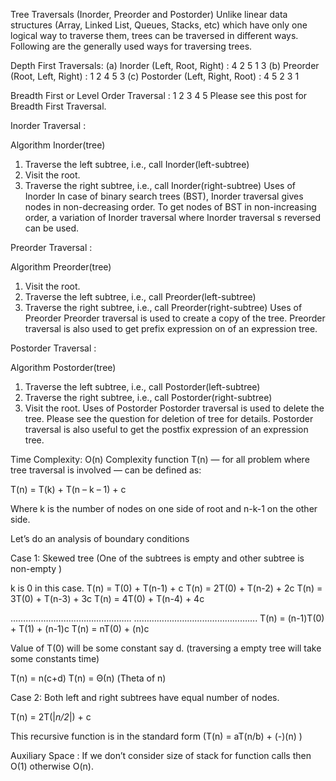 Tree Traversals (Inorder, Preorder and Postorder)
Unlike linear data structures (Array, Linked List, Queues, Stacks, etc) which have only one logical way to traverse them, trees can be traversed in different ways. Following are the generally used ways for traversing trees.



Depth First Traversals:
(a) Inorder (Left, Root, Right) : 4 2 5 1 3
(b) Preorder (Root, Left, Right) : 1 2 4 5 3
(c) Postorder (Left, Right, Root) : 4 5 2 3 1

Breadth First or Level Order Traversal : 1 2 3 4 5
Please see this post for Breadth First Traversal.

Inorder Traversal :

Algorithm Inorder(tree)
   1. Traverse the left subtree, i.e., call Inorder(left-subtree)
   2. Visit the root.
   3. Traverse the right subtree, i.e., call Inorder(right-subtree)
Uses of Inorder
In case of binary search trees (BST), Inorder traversal gives nodes in non-decreasing order. To get nodes of BST in non-increasing order, a variation of Inorder traversal where Inorder traversal s reversed can be used.


Preorder Traversal :

Algorithm Preorder(tree)
   1. Visit the root.
   2. Traverse the left subtree, i.e., call Preorder(left-subtree)
   3. Traverse the right subtree, i.e., call Preorder(right-subtree) 
Uses of Preorder
Preorder traversal is used to create a copy of the tree. Preorder traversal is also used to get prefix expression on of an expression tree.

Postorder Traversal :

Algorithm Postorder(tree)
   1. Traverse the left subtree, i.e., call Postorder(left-subtree)
   2. Traverse the right subtree, i.e., call Postorder(right-subtree)
   3. Visit the root.
Uses of Postorder
Postorder traversal is used to delete the tree. Please see the question for deletion of tree for details. Postorder traversal is also useful to get the postfix expression of an expression tree.


Time Complexity: O(n)
Complexity function T(n) — for all problem where tree traversal is involved — can be defined as:

T(n) = T(k) + T(n – k – 1) + c

Where k is the number of nodes on one side of root and n-k-1 on the other side.

Let’s do an analysis of boundary conditions

Case 1: Skewed tree (One of the subtrees is empty and other subtree is non-empty )

k is 0 in this case.
T(n) = T(0) + T(n-1) + c
T(n) = 2T(0) + T(n-2) + 2c
T(n) = 3T(0) + T(n-3) + 3c
T(n) = 4T(0) + T(n-4) + 4c

…………………………………………
………………………………………….
T(n) = (n-1)T(0) + T(1) + (n-1)c
T(n) = nT(0) + (n)c

Value of T(0) will be some constant say d. (traversing a empty tree will take some constants time)

T(n) = n(c+d)
T(n) = Θ(n) (Theta of n)

Case 2: Both left and right subtrees have equal number of nodes.

T(n) = 2T(|_n/2_|) + c

This recursive function is in the standard form (T(n) = aT(n/b) + (-)(n) ) 

Auxiliary Space : If we don’t consider size of stack for function calls then O(1) otherwise O(n).